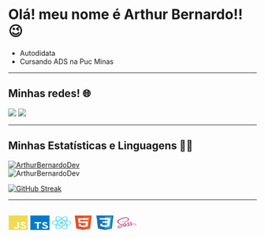 # Olá! meu nome é Arthur Bernardo!! :wink:

<ul>
    <li>Autodidata</li>
    <li>Cursando ADS na Puc Minas</li>
</ul>

---

## Minhas redes! :globe_with_meridians:

<a href="https://www.instagram.com/arthur_bernardoxds/" target="_blank"><img src="https://img.shields.io/badge/-Instagram-%23E4405F?style=for-the-badge&logo=instagram&logoColor=white" target="_blank"></a>
<a href="https://www.linkedin.com/in/arthur-bernardo-a636b3180/" target="_blank"><img src="https://img.shields.io/badge/-LinkedIn-%230077B5?style=for-the-badge&logo=linkedin&logoColor=white" target="_blank"></a>

---

## Minhas Estatísticas e Linguagens 👨‍💻

[![ArthurBernardoDev](https://github-readme-stats.vercel.app/api?username=ArthurBernardoDev&theme=dark&show_icons=true)](https://github.com/ArthurBernardoDev) <br/>
![ArthurBernardoDev](https://github-readme-stats.vercel.app/api/top-langs/?username=ArthurBernardoDev&theme=dark&langs_count=6&layout=compact)<br/>

[![GitHub Streak](https://github-readme-streak-stats.herokuapp.com?user=ArthurBernardoDev&theme=dark&date_format=M%20j%5B%2C%20Y%5D)](https://git.io/streak-stats)



---

<div style="display: inline_block"><br>
  <img align="center" alt="Arthur-Js" height="30" width="40" src="https://raw.githubusercontent.com/devicons/devicon/master/icons/javascript/javascript-plain.svg">
  <img align="center" alt="Arthur-Ts" height="30" width="40" src="https://raw.githubusercontent.com/devicons/devicon/master/icons/typescript/typescript-plain.svg">
  <img align="center" alt="Arthur-React" height="30" width="40" src="https://raw.githubusercontent.com/devicons/devicon/master/icons/react/react-original.svg">
  <img align="center" alt="Arthur-HTML" height="30" width="40" src="https://raw.githubusercontent.com/devicons/devicon/master/icons/html5/html5-original.svg">
  <img align="center" alt="Arthur-CSS" height="30" width="40" src="https://raw.githubusercontent.com/devicons/devicon/master/icons/css3/css3-original.svg">
    <img align="center" alt="Arthur-SASS" height="30" width="40" src="https://raw.githubusercontent.com/devicons/devicon/master/icons/sass/sass-original.svg">
</div>
